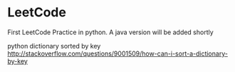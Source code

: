 # LeetCode
First LeetCode Practice in python. A java version will be added shortly

python dictionary sorted by key 
http://stackoverflow.com/questions/9001509/how-can-i-sort-a-dictionary-by-key
